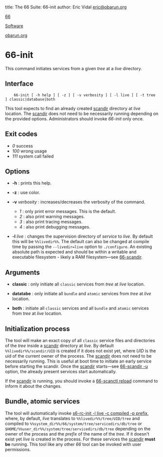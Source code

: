 title: The 66 Suite: 66-init
author: Eric Vidal <eric@obarun.org>

[66](index.html)

[Software](https://web.obarun.org/software)

[obarun.org](https://web.obarun.org)

# 66-init

This command initiates services from a given *tree* at a *live* directory.

## Interface

```
    66-init [ -h help ] [ -z ] [ -v verbosity ] [ -l live ] [ -t tree ] classic|database|both
```

This tool expects to find an already created [scandir](66-scandir.html) directory at *live* location. The [scandir](66-scandir.html) does not need to be necessarily running depending on the provided options. Administrators should invoke *66-init* only once.

## Exit codes

- *0* success
- *100* wrong usage
- *111* system call failed

## Options

- **-h** : prints this help.

- **-z** : use color.

- **-v** *verbosity* : increases/decreases the verbosity of the command.
    * *1* : only print error messages. This is the default.
    * *2* : also print warning messages.
    * *3* : also print tracing messages.
    * *4* : also print debugging messages.

- **-l** *live* : changes the supervision directory of *service* to *live*. By default this will be `%%livedir%%`. The default can also be changed at compile time by passing the `--livedir=live` option to `./configure`. An existing absolute path is expected and should be within a writable and executable filesystem - likely a RAM filesystem—see [66-scandir](66-scandir.html).

## Arguments

- **classic** : only initiate all `classic` services from *tree* at *live* location.

- **datatabe** : only initiate all `bundle` and `atomic` services from *tree* at *live* location.

- **both** : initiate all `classic` services and all `bundle` and `atomic` services from *tree* at *live* location.


## Initialization process

The tool will make an exact copy of all `classic` service files and directories of the *tree* inside a [scandir](66-scandir.html) directory at *live*. By default `%%livedir%%/scandir/UID` is created if it does not exist yet, where *UID* is the uid of the current owner of the process. The [scandir](66-scandir.html) does not need to be necessarily running. This is useful at boot time to initiate an early service before starting the scandir. Once the [scandir](66-scandir.html) starts—see [66-scandir -u](66-scandir.html) option, the already present services start automatically.

If the [scandir](66-scandir.html) is running, you should invoke a [66-scanctl reload](66-scanctl.html) command to inform it about the changes.

## Bundle, atomic services

The tool will automatically invoke [s6-rc-init -l live -c compiled -p prefix](https://skarnet.org/software/s6-rc/s6-rc-init.html), where, by default, *live* translates to `%%livedir%%/tree/UID/tree` and compiled to `%%system_dir%%/66/system/tree/servicedirs/db/tree` or `$HOME/%%user_dir%%/system/tree/servicedirs/db/tree` depending on the owner of the process and the *prefix* of the name of the *tree*. If it doesn't exist yet *live* is created in the process. For these services the [scandir](66-scandir.html) **must be** running. This tool like any other *66* tool can be invoked with user permissions.
